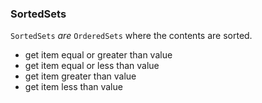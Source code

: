 ### SortedSets

``SortedSets`` _are_ ``OrderedSets`` where the contents are sorted.
- get item equal or greater than value
- get item equal or less than value
- get item greater than value
- get item less than value

